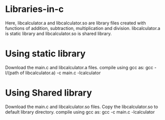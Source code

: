 # Libraries-in-c
Here, libcalculator.a and libcalculator.so are library files created with functions of addition, subtraction, multiplication and division.
libcalculator.a is static library and libcalculator.so is shared library.

# Using static library
Download the main.c and libcalculator.a files.
compile using gcc as: gcc -I/(path of libcalculator.a) -c main.c -lcalculator

# Using Shared library
Download the main.c and libcalculator.so files.
Copy the libcalculator.so to default library directory.
compile using gcc as: gcc -c main.c -lcalculator
